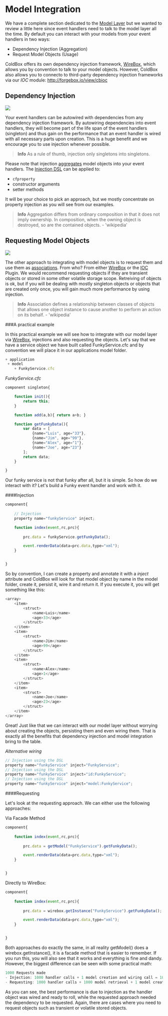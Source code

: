 # Model Integration

We have a complete section dedicated to the [Model Layer](../models/index.md) but we wanted to review a little here since event handlers need to talk to the model layer all the time. By default you can interact with your models from your event handlers in two ways:

*  Dependency Injection (Aggregation)
*  Request Model Objects (Usage)


ColdBox offers its own dependency injection framework, [WireBox](http://wirebox.ortusbooks.com), which allows you by convention to talk to your model objects. However, ColdBox also allows you to connecto to third-party dependency injection frameworks via our *IOC* module: http://forgebox.io/view/cbioc

## Dependency Injection

![](../images/EventHandlerInjection.jpg)

Your event handlers can be autowired with dependencies from any dependency injection framework. By autowiring dependencies into event handlers, they will become part of the life span of the event handlers (singleton) and thus gain on the performance that an event handler is wired with all necessary parts upon creation. This is a huge benefit and we encourage you to use injection whenever possible.

> **Info** As a rule of thumb, injection only singletons into singletons.

Please note that injection [aggregates](http://en.wikipedia.org/wiki/Object_composition) model objects into your event handlers. The [Injection DSL](http://wirebox.ortusbooks.com/content/injection_dsl/index.html) can be applied to: 
 
 * `cfproperty`
 * constructor arguments
 * setter methods
 
It will be your choice to pick an approach, but we mostly concentrate on property injection as you will see from our examples.

> **Info**  Aggregation differs from ordinary composition in that it does not imply ownership. In composition, when the owning object is destroyed, so are the contained objects. - 'wikipedia'

## Requesting Model Objects

![](../images/EventHandlerModelRequested.jpg)

The other approach to integrating with model objects is to request them and use them as [associations](http://en.wikipedia.org/wiki/Association_%28object-oriented_programming%29). From who? From either [WireBox](http://wiki.coldbox.org/wiki/WireBox.cfm) or the [IOC](http://wiki.coldbox.org/wiki/Plugins:IOC.cfm) Plugin. We would recommend requesting objects if they are transient objects or stored in some other volatile storage scope. Retreiving of objects is ok, but if you will be dealing with mostly singleton objects or objects that are created only once, you will gain much more performance by using injection. 
 
 > **Info** Association defines a relationship between classes of objects that allows one object instance to cause another to perform an action on its behalf. - 'wikipedia'
 
 ###A practical example
 
 In this practical example we will see how to integrate with our model layer via [WireBox](http://wiki.coldbox.org/wiki/WireBox.cfm), injections and also requesting the objects. Let's say that we have a service object we have built called FunkyService.cfc and by convention we will place it in our applications model folder.
 
 ```js
 + application
  + model
     + FunkyService.cfc
```
 
*FunkyService.cfc*

```js
component singleton{

	function init(){
		return this;
	}

	function add(a,b){ return a+b; }

	function getFunkyData(){
		var data = [
			{name="Luis", age="33"},
			{name="Jim", age="99"},
			{name="Alex", age="1"},
			{name="Joe", age="23"}
		];
		return data;
	}

}
```

Our funky service is not that funky after all, but it is simple. So how do we interact with it? Let's build a Funky event handler and work with it.

####Injection

```js
component{
	
	// Injection
	property name="funkyService" inject;

	function index(event,rc,prc){
			
		prc.data = funkyService.getFunkyData();

		event.renderData(data=prc.data,type="xml");
	}	


}
```

So by convention, I can create a property and annotate it with a *inject* attribute and ColdBox will look for that model object by name in the model folder, create it, persist it, wire it and return it. If you execute it, you will get something like this:

```js
<array>
	<item>
		<struct>
			<name>Luis</name>
			<age>33</age>
		</struct>
	</item>
	<item>
		<struct>
			<name>Jim</name>
			<age>99</age>
		</struct>
	</item>
	<item>
		<struct>
			<name>Alex</name>
			<age>1</age>
		</struct>
	</item>
	<item>
		<struct>
			<name>Joe</name>
			<age>23</age>
		</struct>
	</item>
</array>
```

Great! Just like that we can interact with our model layer without worrying about creating the objects, persisting them and even wiring them. That is exactly all the benefits that dependency injection and model integration bring to the table.

*Alternative wiring*

```js
// Injection using the DSL
property name="funkyService" inject="FunkyService";
// Injection using the DSL
property name="funkyService" inject="id:FunkyService";
// Injection using the DSL
property name="funkyService" inject="model:FunkyService";
```

####Requesting

Let's look at the requesting approach. We can either use the following approaches:

Via Facade Method 

```js
component{
	
	function index(event,rc,prc){
			
		prc.data = getModel("FunkyService").getFunkyData();

		event.renderData(data=prc.data,type="xml");
	}	


}
```

Directly to WireBox: 

```js
component{
	
	function index(event,rc,prc){
			
		prc.data = wirebox.getInstance("FunkyService").getFunkyData();

		event.renderData(data=prc.data,type="xml");
	}	


}
```

Both approaches do exactly the same, in all reality getModel() does a wirebox.getInstance(), it is a facade method that is easier to remember. If you run this, you will also see that it works and everything is fine and dandy. However, the biggest difference can be seen with some practical math:

```js
1000 Requests made
- Injection: 1000 handler calls + 1 model creation and wiring call = 1001 calls
- Requesting: 1000 handler calls + 1000 model retrieval + 1 model creation call = 2002 calls
```
As you can see, the best performance is due to injection as the handler object was wired and ready to roll, while the requested approach needed the dependency to be requested. Again, there are cases where you need to request objects such as transient or volatile stored objects.